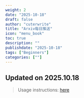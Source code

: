 ```yaml
---
weight: 2
date: "2025-10-18"
draft: false
author: "cuterwrite"
title: "Arxiv每日推送"
icon: "menu_book"
toc: true
description: ""
publishdate: "2025-10-18"
tags: ["Beginners"]
categories: [""]
---
```

## Updated on 2025.10.18
> Usage instructions: [here](./docs/README.md#usage)

